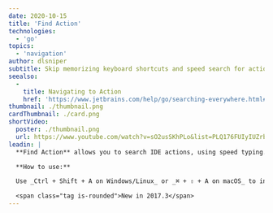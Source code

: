 ```yaml
---
date: 2020-10-15
title: 'Find Action'
technologies:
  - 'go'
topics:
  - 'navigation'
author: dlsniper
subtitle: Skip memorizing keyboard shortcuts and speed search for actions instead.
seealso:
  - 
    title: Navigating to Action
    href: 'https://www.jetbrains.com/help/go/searching-everywhere.html#search_actions'
thumbnail: ./thumbnail.png
cardThumbnail: ./card.png
shortVideo:
  poster: ./thumbnail.png
  url: https://www.youtube.com/watch?v=sO2usSKhPLo&list=PLQ176FUIyIUZrbrlz4AY1V8VzBJKZyVlW&index=42
leadin: |
  **Find Action** allows you to search IDE actions, using speed typing. This way you can stop memorizing all the shortcuts and focus on what matters.

  **How to use:**

  Use _Ctrl + Shift + A on Windows/Linux_ or _⌘ + ⇧ + A on macOS_ to invoke the **Find Action**.

  <span class="tag is-rounded">New in 2017.3</span>
---
```


